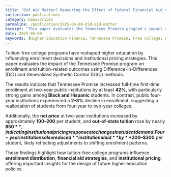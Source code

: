 ```yaml
---
title: "Did Aid Matter? Measuring the Effect of Federal Financial Aid on College Market Outcomes"
collection: publications
category: manuscripts
permalink: /publication/2025-04-09-did-aid-matter
excerpt: "This paper evaluates the Tennessee Promise program's impact on enrollment and pricing using DiD and GSC methods."
date: 2025-04-09
keywords: [Higher Education Finance, Tennessee Promise, Free College, Enrollment Substitution, Institutional Pricing]
---
```


Tuition-free college programs have reshaped higher education by influencing enrollment decisions and institutional pricing strategies. This paper evaluates the impact of the Tennessee Promise program on enrollment and tuition-related outcomes using Difference-in-Differences (DiD) and Generalized Synthetic Control (GSC) methods.

The results indicate that Tennessee Promise increased full-time first-time enrollment at two-year public institutions by at least **42%**, with particularly strong gains among **Black and Hispanic** students. In contrast, public four-year institutions experienced a **2–3%** decline in enrollment, suggesting a reallocation of students from four-year to two-year colleges.

Additionally, the **net price** at two-year institutions increased by approximately **$100–$200** per student, and **out-of-state tuition** rose by nearly **$850**, indicating institutional pricing responses to changes in student demand. Four-year institutions also reduced **institutional aid** by **$200–$300** per student, likely reflecting adjustments to shifting enrollment patterns.

These findings highlight how tuition-free college programs influence **enrollment distribution**, **financial aid strategies**, and **institutional pricing**, offering important insights for the design of future higher education policies.
